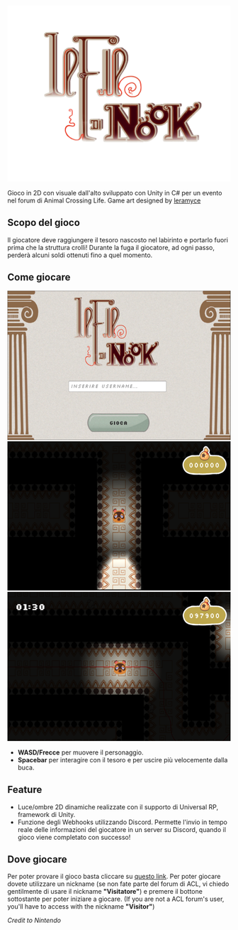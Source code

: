 ![alt text](https://github.com/michisco/NookThread_Game/blob/master/Titolo_1.0.png)

Gioco in 2D con visuale dall'alto sviluppato con Unity in C# per un evento nel forum di Animal Crossing Life. Game art designed by [leramyce](https://www.instagram.com/leramyce/)

## Scopo del gioco
Il giocatore deve raggiungere il tesoro nascosto nel labirinto e portarlo fuori prima che la struttura crolli! Durante la fuga il giocatore, ad ogni passo, perderà alcuni soldi ottenuti fino a quel momento.

## Come giocare
![](screen01.png) ![](screen02.png) ![](screen03.png)

- **WASD/Frecce** per muovere il personaggio.
- **Spacebar** per interagire con il tesoro e per uscire più velocemente dalla buca.

## Feature
- Luce/ombre 2D dinamiche realizzate con il supporto di Universal RP, framework di Unity.
- Funzione degli Webhooks utilizzando Discord. Permette l'invio in tempo reale delle informazioni del giocatore in un server su Discord, quando il gioco viene completato con successo!

## Dove giocare
Per poter provare il gioco basta cliccare su [questo link](https://michisco.github.io/NookThread_Game/).
Per poter giocare dovete utilizzare un nickname (se non fate parte del forum di ACL, vi chiedo gentilmente di usare il nickname **"Visitatore"**) e premere il bottone sottostante per poter iniziare a giocare. 
(If you are not a ACL forum's user, you'll have to access with the nickname **"Visitor"**)

*Credit to Nintendo* 
